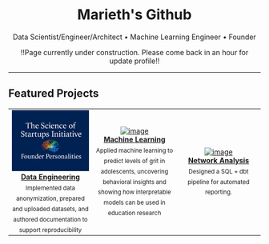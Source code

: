<!-- HERO -->
<h1 align="center">Marieth's Github</h1>
<p align="center">Data Scientist/Engineer/Architect •  Machine Learning Engineer • Founder</p>
<p align="center">!!Page currently under construction. Please come back in an hour for update profile!! </p>

---



## Featured Projects
  
<table>
  <tr>
    <td align="center" width="33%">
      <a href="https://github.com/Braesemann/FounderPersonalities">
        <img src="assets/FounderPersonalities.png" width="200" alt="image"/>
        <br><b>Data Engineering</b>
      </a>
      <br><sub>Implemented data anonymization, prepared and uploaded datasets, and authored documentation to support reproducibility</sub>
    </td>
    <td align="center" width="33%">
      <a href="[https://github.com/Braesemann/FounderPersonalities](https://github.com/MariethCoetzer/Data_Science_Portfolio/blob/main/%5B03%5D%20Predicting%20Grit%20in%20Adolescents%20using%20Machine%20Learning/Predicting%20Grit%20in%20Adolescents%20using%20Machine%20Learning.ipynb)">
        <img src="assets/project2.png" width="200" alt="image"/>
        <br><b>Machine Learning</b>
      </a>
      <br><sub>Applied machine learning to predict levels of grit in adolescents, uncovering behavioral insights and showing how interpretable models can be used in education research</sub>
    </td>
    <td align="center" width="33%">
      <a href="[https://github.com/Braesemann/FounderPersonalities](https://github.com/MariethCoetzer/Data_Science_Portfolio/blob/main/%5B01%5D%20Identifying%20Complementary%20Skills%20using%20Network%20Analysis/%20Identifying%20Complementary%20Skills%20using%20Network%20Analysis.ipynb)">
        <img src="assets/project3.png" width="200" alt="image"/>
        <br><b>Network Analysis</b>
      </a>
      <br><sub>Designed a SQL + dbt pipeline for automated reporting.</sub>
    </td>
  </tr>
</table>

